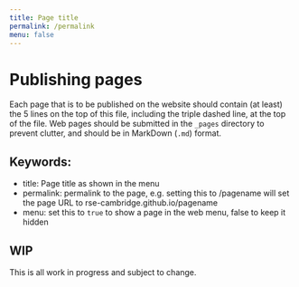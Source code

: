 ```yaml
---
title: Page title
permalink: /permalink
menu: false
---
```


# Publishing pages

Each page that is to be published on the website should contain (at least) the
5 lines on the top of this file, including the triple dashed line, at the top of
the file. Web pages should be submitted in the `_pages` directory to prevent
clutter, and should be in MarkDown (`.md`) format.

## Keywords:

 - title: Page title as shown in the menu
 - permalink: permalink to the page, e.g. setting this to /pagename will set the
	 page URL to rse-cambridge.github.io/pagename
 - menu: set this to `true` to show a page in the web menu, false to keep it
	 hidden

## WIP
This is all work in progress and subject to change.
